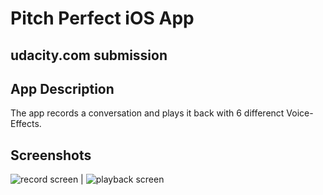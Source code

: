 # Pitch Perfect iOS App
## udacity.com submission

## App Description

The app records a conversation and plays it back with 6 differenct Voice-Effects.

## Screenshots
![record screen](github/media/PP_launchScreen_v1.png) | ![playback screen](github/media/PP_launchScreen_v1.png)